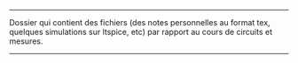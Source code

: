 *****************************************************************************************************************************
                                                                                                                           
Dossier qui contient des fichiers (des notes personnelles au format tex, quelques simulations sur ltspice, etc) par rapport au cours de circuits et mesures.                                             
                                                                                                                           
*****************************************************************************************************************************
